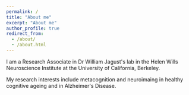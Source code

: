 ```yaml
---
permalink: /
title: "About me"
excerpt: "About me"
author_profile: true
redirect_from: 
  - /about/
  - /about.html
---
```

I am a Research Associate in Dr William Jagust's lab in the Helen Wills Neuroscience Institute at the University of California, Berkeley.

My research interests include metacognition and neuroimaing in healthy cognitive ageing and in Alzheimer's Disease. 